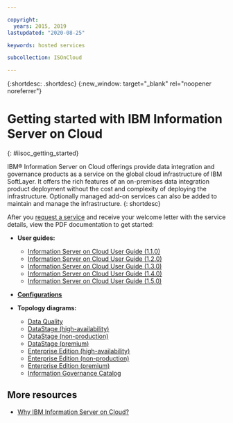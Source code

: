 ```yaml
---

copyright:
  years: 2015, 2019
lastupdated: "2020-08-25"

keywords: hosted services

subcollection: ISOnCloud

---
```


{:shortdesc: .shortdesc}
{:new_window: target="_blank" rel="noopener noreferrer"}

# Getting started with IBM Information Server on Cloud
{: #iisoc_getting_started}

IBM® Information Server on Cloud offerings provide data integration and governance products as a service on the global cloud infrastructure of IBM SoftLayer. It offers the rich features of an on-premises data integration product deployment without the cost and complexity of deploying the infrastructure. Optionally managed add-on services can also be added to maintain and manage the infrastructure.
{: shortdesc}

After you [request a service](/catalog/services/information-server-on-cloud)
and receive your welcome letter with the service details,
view the PDF documentation to get started:

- **User guides:**
  - [Information Server on Cloud User Guide (1.1.0)](https://cloud.ibm.com/media/docs/downloads/hosted-svcs/iis/iisoncloud_1.1.0_en_userguide.pdf)
  - [Information Server on Cloud User Guide (1.2.0)](https://cloud.ibm.com/media/docs/downloads/hosted-svcs/iis/iisoncloud_1.2.0_en_userguide.pdf)
  - [Information Server on Cloud User Guide (1.3.0)](https://cloud.ibm.com/media/docs/downloads/hosted-svcs/iis/iisoncloud_1.3.0_en_userguide.pdf)
  - [Information Server on Cloud User Guide (1.4.0)](https://cloud.ibm.com/media/docs/downloads/hosted-svcs/iisoncloud_1.4.0_en_userguide.pdf)
  - [Information Server on Cloud User Guide (1.5.0)](https://cloud.ibm.com/media/docs/downloads/hosted-svcs/iis/iisoncloud_1.5.0_en_userguide.pdf)

- [**Configurations**](https://cloud.ibm.com/media/docs/downloads/hosted-svcs/iis/iisoncloud_configurations.pdf)

- **Topology diagrams:**
  - [Data Quality](https://cloud.ibm.com/media/docs/downloads/hosted-svcs/iis/iis_topology_diagrams/DQ.pdf)
  - [DataStage (high-availability)](https://cloud.ibm.com/media/docs/downloads/hosted-svcs/iis/iis_topology_diagrams/DS_HA.pdf)
  - [DataStage (non-production)](https://cloud.ibm.com/media/docs/downloads/hosted-svcs/iis/iis_topology_diagrams/DS_Non_Prod.pdf)
  - [DataStage (premium)](https://cloud.ibm.com/media/docs/downloads/hosted-svcs/iis/iis_topology_diagrams/DS_Premium.pdf)
  - [Enterprise Edition (high-availability)](https://cloud.ibm.com/media/docs/downloads/hosted-svcs/iis/iis_topology_diagrams/EE_HA.pdf)
  - [Enterprise Edition (non-production)](https://cloud.ibm.com/media/docs/downloads/hosted-svcs/iis/iis_topology_diagrams/EE_Non_Prod.pdf)
  - [Enterprise Edition (premium)](https://cloud.ibm.com/media/docs/downloads/hosted-svcs/iis/iis_topology_diagrams/EE_Premium.pdf)
  - [Information Governance Catalog](https://cloud.ibm.com/media/docs/downloads/hosted-svcs/iis/iis_topology_diagrams/IGC.pdf)


## More resources

- [Why IBM Information Server on Cloud?](https://www.ibm.com/cloud/information-server)
